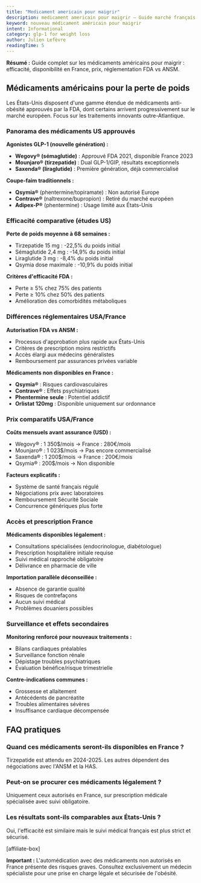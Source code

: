 ```yaml
---
title: "Medicament americain pour maigrir"
description: medicament americain pour maigrir — Guide marché français.
keyword: nouveau médicament américain pour maigrir
intent: Informational
category: glp-1 for weight loss
author: Julien Lefèvre
readingTime: 5
---
```

**Résumé :** Guide complet sur les médicaments américains pour maigrir : efficacité, disponibilité en France, prix, réglementation FDA vs ANSM.

## Médicaments américains pour la perte de poids

Les États-Unis disposent d'une gamme étendue de médicaments anti-obésité approuvés par la FDA, dont certains arrivent progressivement sur le marché européen. Focus sur les traitements innovants outre-Atlantique.

### Panorama des médicaments US approuvés

**Agonistes GLP-1 (nouvelle génération) :**
- **Wegovy® (sémaglutide)** : Approuvé FDA 2021, disponible France 2023
- **Mounjaro® (tirzepatide)** : Dual GLP-1/GIP, résultats exceptionnels
- **Saxenda® (liraglutide)** : Première génération, déjà commercialisé

**Coupe-faim traditionnels :**
- **Qsymia®** (phentermine/topiramate) : Non autorisé Europe
- **Contrave®** (naltrexone/bupropion) : Retiré du marché européen
- **Adipex-P®** (phentermine) : Usage limité aux États-Unis

### Efficacité comparative (études US)

**Perte de poids moyenne à 68 semaines :**
- Tirzepatide 15 mg : -22,5% du poids initial
- Sémaglutide 2,4 mg : -14,9% du poids initial
- Liraglutide 3 mg : -8,4% du poids initial
- Qsymia dose maximale : -10,9% du poids initial

**Critères d'efficacité FDA :**
- Perte ≥ 5% chez 75% des patients
- Perte ≥ 10% chez 50% des patients
- Amélioration des comorbidités métaboliques

### Différences réglementaires USA/France

**Autorisation FDA vs ANSM :**
- Processus d'approbation plus rapide aux États-Unis
- Critères de prescription moins restrictifs
- Accès élargi aux médecins généralistes
- Remboursement par assurances privées variable

**Médicaments non disponibles en France :**
- **Qsymia®** : Risques cardiovasculaires
- **Contrave®** : Effets psychiatriques
- **Phentermine seule** : Potentiel addictif
- **Orlistat 120mg** : Disponible uniquement sur ordonnance

### Prix comparatifs USA/France

**Coûts mensuels avant assurance (USD) :**
- Wegovy® : 1 350$/mois → France : 280€/mois
- Mounjaro® : 1 023$/mois → Pas encore commercialisé
- Saxenda® : 1 200$/mois → France : 200€/mois
- Qsymia® : 200$/mois → Non disponible

**Facteurs explicatifs :**
- Système de santé français régulé
- Négociations prix avec laboratoires
- Remboursement Sécurité Sociale
- Concurrence génériques plus forte

### Accès et prescription France

**Médicaments disponibles légalement :**
- Consultations spécialisées (endocrinologue, diabétologue)
- Prescription hospitalière initiale requise
- Suivi médical rapproché obligatoire
- Délivrance en pharmacie de ville

**Importation parallèle déconseillée :**
- Absence de garantie qualité
- Risques de contrefaçons
- Aucun suivi médical
- Problèmes douaniers possibles

### Surveillance et effets secondaires

**Monitoring renforcé pour nouveaux traitements :**
- Bilans cardiaques préalables
- Surveillance fonction rénale
- Dépistage troubles psychiatriques
- Évaluation bénéfice/risque trimestrielle

**Contre-indications communes :**
- Grossesse et allaitement
- Antécédents de pancréatite
- Troubles alimentaires sévères
- Insuffisance cardiaque décompensée

## FAQ pratiques

### Quand ces médicaments seront-ils disponibles en France ?
Tirzepatide est attendu en 2024-2025. Les autres dépendent des négociations avec l'ANSM et la HAS.

### Peut-on se procurer ces médicaments légalement ?
Uniquement ceux autorisés en France, sur prescription médicale spécialisée avec suivi obligatoire.

### Les résultats sont-ils comparables aux États-Unis ?
Oui, l'efficacité est similaire mais le suivi médical français est plus strict et sécurisé.

[affiliate-box]

**Important :** L'automédication avec des médicaments non autorisés en France présente des risques graves. Consultez exclusivement un médecin spécialiste pour une prise en charge légale et sécurisée de l'obésité.

























































